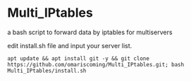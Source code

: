 # Multi_IPtables
a bash script to forward data by iptables for multiservers

edit install.sh file and input your server list.

```
apt update && apt install git -y && git clone https://github.com/omariscoming/Multi_IPtables.git; bash Multi_IPtables/install.sh
```
